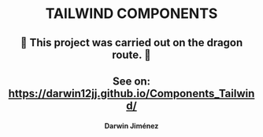<div style="text-align: center">

# TAILWIND COMPONENTS

## 🐲 This project was carried out on the dragon route. 🐲

## See on: https://darwin12jj.github.io/Components_Tailwind/

#### Darwin Jiménez

</div>
